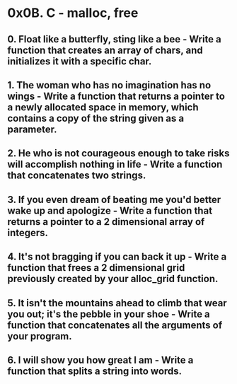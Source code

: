 # 0x0B. C - malloc, free
## 0. Float like a butterfly, sting like a bee - Write a function that creates an array of chars, and initializes it with a specific char.
## 1. The woman who has no imagination has no wings - Write a function that returns a pointer to a newly allocated space in memory, which contains a copy of the string given as a parameter.
## 2. He who is not courageous enough to take risks will accomplish nothing in life - Write a function that concatenates two strings.
## 3. If you even dream of beating me you'd better wake up and apologize - Write a function that returns a pointer to a 2 dimensional array of integers.
## 4. It's not bragging if you can back it up - Write a function that frees a 2 dimensional grid previously created by your alloc_grid function.
## 5. It isn't the mountains ahead to climb that wear you out; it's the pebble in your shoe - Write a function that concatenates all the arguments of your program.
## 6. I will show you how great I am - Write a function that splits a string into words.

